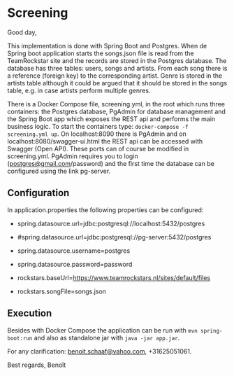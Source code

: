 # Screening #

Good day,

This implementation is done with Spring Boot and Postgres. When de Spring boot application starts the songs.json file is read from the TeamRockstar site and the records are stored in the Postgres database. The database has three tables: users, songs and artists. From each song there is a reference (foreign key) to the corresponding artist. Genre is stored in the artists table although it could be argued that it should be stored in the songs table, e.g. in case artists perform multiple genres.

There is a Docker Compose file, screening.yml, in the root which runs three containers: the Postgres database, PgAdmin for database management and the Spring Boot app which exposes the REST api and performs the main business logic. To start the containers type: `docker-compose -f screening.yml up`. On localhost:8090 there is PgAdmin and on localhost:8080/swagger-ui.html the REST api can be accessed with Swagger (Open API). These ports can of course be modified in screening.yml. PgAdmin requires you to login (postgres@gmail.com/password) and the first time the database can be configured using the link pg-server.



## Configuration ##

In application.properties the following properties can be configured:

- spring.datasource.url=jdbc:postgresql://localhost:5432/postgres
- #spring.datasource.url=jdbc:postgresql://pg-server:5432/postgres
- spring.datasource.username=postgres
- spring.datasource.password=password
 
- rockstars.baseUrl=https://www.teamrockstars.nl/sites/default/files
- rockstars.songFile=songs.json



## Execution ##

Besides with Docker Compose the application can be run with `mvn spring-boot:run` and also as standalone jar with `java -jar app.jar`.
 

For any clarification: benoit.schaaf@yahoo.com, +31625051061.

Best regards,
Benoît

